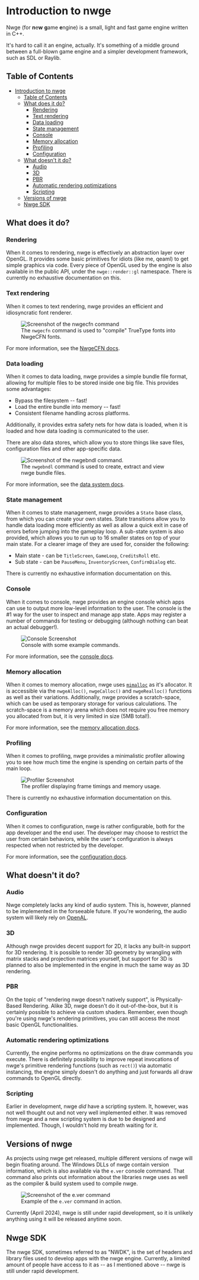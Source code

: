 # Introduction to nwge

Nwge (for **n**e**w** **g**ame **e**ngine) is a small, light and fast game
engine written in C++.

It's hard to call it an engine, actually. It's something of a middle ground
between a full-blown game engine and a simpler development framework, such as
SDL or Raylib.

## Table of Contents

* [Introduction to nwge](#introduction-to-nwge)
  * [Table of Contents](#table-of-contents)
  * [What does it do?](#what-does-it-do)
    * [Rendering](#rendering)
    * [Text rendering](#text-rendering)
    * [Data loading](#data-loading)
    * [State management](#state-management)
    * [Console](#console)
    * [Memory allocation](#memory-allocation)
    * [Profiling](#profiling)
    * [Configuration](#configuration)
  * [What doesn't it do?](#what-doesnt-it-do)
    * [Audio](#audio)
    * [3D](#3d)
    * [PBR](#pbr)
    * [Automatic rendering optimizations](#automatic-rendering-optimizations)
    * [Scripting](#scripting)
  * [Versions of nwge](#versions-of-nwge)
  * [Nwge SDK](#nwge-sdk)

## What does it do?

### Rendering

When it comes to rendering, nwge is effectively an abstraction layer over
OpenGL. It provides some basic primitives for idiots (like me, qeaml) to get
simple graphics via code. Every piece of OpenGL used by the engine is also
available in the public API, under the `nwge::render::gl` namespace. There is
currently no exhaustive documentation on this.

### Text rendering

When it comes to text rendering, nwge provides an efficient and idiosyncratic
font renderer.

<figure>
  <img src="img/nwgecfn.png" alt="Screenshot of the nwgecfn command" />
  <figcaption>
    The <code>nwgecfn</code> command is used to "compile" TrueType fonts into
    NwgeCFN fonts.
  </figcaption>
</figure>

For more information, see the [NwgeCFN docs](CFN).

### Data loading

When it comes to data loading, nwge provides a simple bundle file format,
allowing for multiple files to be stored inside one big file. This provides some
advantages:

* Bypass the filesystem -- fast!
* Load the entire bundle into memory -- fast!
* Consistent filename handling across platforms.

Additionally, it provides extra safety nets for how data is loaded, when it is
loaded and how data loading is communicated to the user.

There are also data stores, which allow you to store things like save files,
configuration files and other app-specific data.

<figure>
  <img src="img/nwgebndl.png" alt="Screenshot of the nwgebndl command." />
  <figcaption>
    The <code>nwgebndl</code> command is used to create, extract and view nwge
    bundle files.
  </figcaption>
</figure>

For more information, see the [data system docs](DATA#bundles).

### State management

When it comes to state management, nwge provides a `State` base class, from
which you can create your own states. State transitions allow you to handle data
loading more efficiently as well as allow a quick exit in case of errors before
jumping into the gameplay loop. A sub-state system is also provided, which
allows you to run up to 16 smaller states on top of your main state. For a
clearer image of they are used for, consider the following:

* Main state - can be `TitleScreen`, `GameLoop`, `CreditsRoll` etc.
* Sub state - can be `PauseMenu`, `InventoryScreen`, `ConfirmDialog` etc.

There is currently no exhaustive information documentation on this.

### Console

When it comes to console, nwge provides an engine console which apps can use to
output more low-level information to the user. The console is the #1 way for the
user to inspect and manage app state. Apps may register a number of commands for
testing or debugging (although nothing can beat an actual debugger!).

<figure>
  <img src="img/console.png" alt="Console Screenshot" />
  <figcaption>
    Console with some example commands.
  </figcaption>
</figure>

For more information, see the [console docs](CONSOLE).

### Memory allocation

When it comes to memory allocation, nwge uses [`mimalloc`][mimalloc] as it's
allocator. It is accessible via the `nwgeAlloc()`, `nwgeCalloc()` and
`nwgeRealloc()` functions as well as their variations. Additionally, nwge
provides a scratch-space, which can be used as temporary storage for various
calculations. The scratch-space is a memory arena which does not require you
free memory you allocated from but, it is very limited in size (5MB total!).

For more information, see the [memory allocation docs](MEMORY).

### Profiling

When it comes to profiling, nwge provides a minimalistic profiler allowing you
to see how much time the engine is spending on certain parts of the main loop.

<figure>
  <img src="img/profiler.png" alt="Profiler Screenshot" />
  <figcaption>
    The profiler displaying frame timings and memory usage.
  </figcaption>
</figure>

There is currently no exhaustive information documentation on this.

### Configuration

When it comes to configuration, nwge is rather configurable, both for the app
developer and the end user. The developer may choose to restrict the user from
certain behaviors, while the user's configuration is always respected when not
restricted by the developer.

For more information, see the [configuration docs](CONFIG).

## What doesn't it do?

### Audio

Nwge completely lacks any kind of audio system. This is, however, planned to be
implemented in the forseeable future. If you're wondering, the audio system will
likely rely on [OpenAL][OpenAL].

### 3D

Although nwge provides decent support for 2D, it lacks any built-in support for
3D rendering. It is possible to render 3D geometry by wrangling with matrix
stacks and projection matrices yourself, but support for 3D is planned to also
be implemented in the engine in much the same way as 3D rendering.

### PBR

On the topic of "rendering nwge doesn't natively support", is Physically-Based
Rendering. Alike 3D, nwge doesn't do it out-of-the-box, but it is certainly
possible to achieve via custom shaders. Remember, even though you're using
nwge's rendering primitives, you can still access the most basic OpenGL
functionalities.

### Automatic rendering optimizations

Currently, the engine performs no optimizations on the draw commands you execute.
There is definitely possibility to improve repeat invocations of nwge's
primitive rendering functions (such as `rect()`) via automatic instancing, the
engine simply doesn't do anything and just forwards all draw commands to OpenGL
directly.

### Scripting

Earlier in development, nwge *did* have a scripting system. It, however, was not
well thought out and not very well implemented either. It was removed from nwge
and a new scripting system is due to be designed and implemented. Though, I
wouldn't hold my breath waiting for it.

## Versions of nwge

As projects using nwge get released, multiple different versions of nwge will
begin floating around. The Windows DLLs of nwge contain version information,
which is also available via the `e.ver` console command. That command also prints
out information about the libraries nwge uses as well as the compiler & build
system used to compile nwge.

<figure>
  <img src="img/e.ver.png" alt="Screenshot of the e.ver command" />
  <figcaption>
    Example of the <code>e.ver</code> command in action.
  </figcaption>
</figure>

Currently (April 2024), nwge is still under rapid development, so it is unlikely
anything using it will be released anytime soon.

## Nwge SDK

The nwge SDK, sometimes referred to as "NWDK", is the set of headers and library
files used to develop apps with the nwge engine. Currently, a limited amount of
people have access to it as -- as I mentioned above -- nwge is still under rapid
development.

[mimalloc]: https://github.com/microsoft/mimalloc
[OpenAL]: https://openal.org
